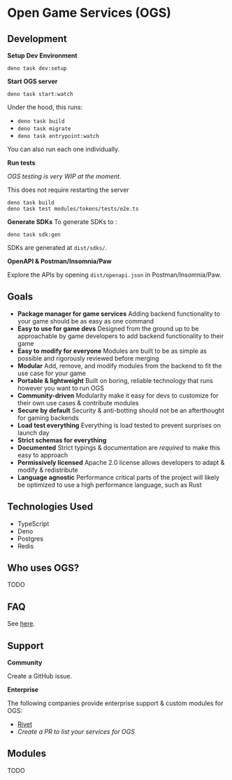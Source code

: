 # Open Game Services (OGS)

## Development

**Setup Dev Environment**

```
deno task dev:setup
```

**Start OGS server**

```
deno task start:watch
```

Under the hood, this runs:

- `deno task build`
- `deno task migrate`
- `deno task entrypoint:watch`

You can also run each one individually.

**Run tests**

_OGS testing is very WIP at the moment._

This does not require restarting the server

```
deno task build
deno task test modules/tokens/tests/e2e.ts
```

**Generate SDKs** To generate SDKs to :

```
deno task sdk:gen
```

SDKs are generated at `dist/sdks/`.

**OpenAPI & Postman/Insomnia/Paw**

Explore the APIs by opening `dist/openapi.json` in Postman/Insomnia/Paw.

## Goals

- **Package manager for game services** Adding backend functionality to your
  game should be as easy as one command
- **Easy to use for game devs** Designed from the ground up to be approachable
  by game developers to add backend functionality to their game
- **Easy to modify for everyone** Modules are built to be as simple as possible
  and rigorously reviewed before merging
- **Modular** Add, remove, and modify modules from the backend to fit the use
  case for your game
- **Portable & lightweight** Built on boring, reliable technology that runs
  however you want to run OGS
- **Community-driven** Modularity make it easy for devs to customize for their
  own use cases & contribute modules
- **Secure by default** Security & anti-botting should not be an afterthought
  for gaming backends
- **Load test everything** Everything is load tested to prevent surprises on
  launch day
- **Strict schemas for everything**
- **Documented** Strict typings & documentation are _required_ to make this easy
  to approach
- **Permissively licensed** Apache 2.0 license allows developers to adapt &
  modify & redistribute
- **Language agnostic** Performance critical parts of the project will likely be
  optimized to use a high performance language, such as Rust

## Technologies Used

- TypeScript
- Deno
- Postgres
- Redis

## Who uses OGS?

TODO

## FAQ

See [here](./docs/FAQ.md).

## Support

**Community**

Create a GitHub issue.

**Enterprise**

The following companies provide enterprise support & custom modules for OGS:

- [Rivet](https://rivet.gg/support)
- _Create a PR to list your services for OGS_

## Modules

TODO
